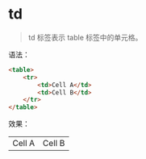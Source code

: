 # td

> td 标签表示 table 标签中的单元格。

语法：

```html
<table>
    <tr>
        <td>Cell A</td>
        <td>Cell B</td>
    </tr>
</table>
```

效果：

<table>
    <tr>
        <td>Cell A</td>
        <td>Cell B</td>
    </tr>
</table>